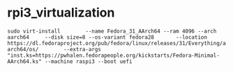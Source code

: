 # rpi3_virtualization
```sudo virt-install        --name Fedora_31_AArch64 --ram 4096 --arch aarch64     --disk size=8 --os-variant fedora28       --location https://dl.fedoraproject.org/pub/fedora/linux/releases/31/Everything/aarch64/os/        --extra-args "inst.ks=https://pwhalen.fedorapeople.org/kickstarts/Fedora-Minimal-AArch64.ks" --machine raspi3 --boot uefi ```